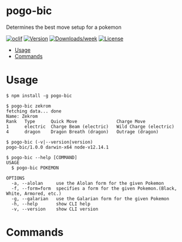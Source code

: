 pogo-bic
========

Determines the best move setup for a pokemon

[![oclif](https://img.shields.io/badge/cli-oclif-brightgreen.svg)](https://oclif.io)
[![Version](https://img.shields.io/npm/v/pogo-bic.svg)](https://npmjs.org/package/pogo-bic)
[![Downloads/week](https://img.shields.io/npm/dw/pogo-bic.svg)](https://npmjs.org/package/pogo-bic)
[![License](https://img.shields.io/npm/l/pogo-bic.svg)](https://github.com/ebertsch/pogo-bic/blob/master/package.json)

<!-- toc -->
* [Usage](#usage)
* [Commands](#commands)
<!-- tocstop -->
# Usage
<!-- usage -->
```sh-session
$ npm install -g pogo-bic

$ pogo-bic zekrom
fetching data... done
Name: Zekrom
Rank   Type      Quick Move               Charge Move              
1      electric  Charge Beam (electric)   Wild Charge (electric)   
4      dragon    Dragon Breath (dragon)   Outrage (dragon)   

$ pogo-bic (-v|--version|version)
pogo-bic/1.0.0 darwin-x64 node-v12.14.1

$ pogo-bic --help [COMMAND]
USAGE
  $ pogo-bic POKEMON

OPTIONS
  -a, --alolan     use the Alolan form for the given Pokemon
  -f, --form=form  specifies a form for the given Pokemon.(Black, White, Armored, etc.)
  -g, --galarian   use the Galarian form for the given Pokemon
  -h, --help       show CLI help
  -v, --version    show CLI version
```
<!-- usagestop -->
# Commands

